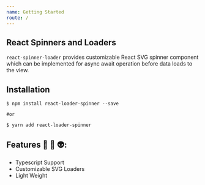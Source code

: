 ```yaml
---
name: Getting Started
route: /
---
```


## React Spinners and Loaders

`react-spinner-loader` provides customizable React SVG spinner component which can be implemented for async await operation before data loads to the view.

## Installation

```shell
$ npm install react-loader-spinner --save

#or

$ yarn add react-loader-spinner
```

## Features 🎸 🚀 👽:

* Typescript Support
* Customizable SVG Loaders
* Light Weight




